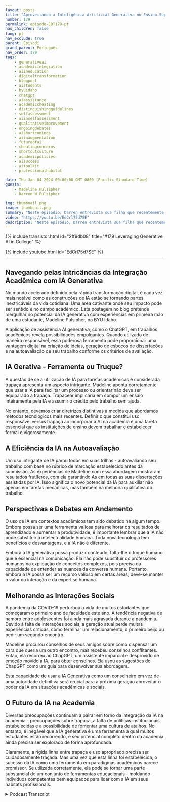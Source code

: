 ```yaml
---
layout: posts
title: "Aproveitando a Inteligência Artificial Generativa no Ensino Superior"
number: 179
permalink: episode-EDT179-pt
has_children: false
lang: pt
nav_exclude: true
parent: Episodi
grand_parent: Português
nav_order: 179
tags:
    - generativeai
    - academicintegration
    - aiineducation
    - digitaltransformation
    - blogpost
    - aistudents
    - byuidaho
    - chatgpt
    - aiassistance
    - academiccheating
    - distinguishingguidelines
    - selfassessment
    - aiinselfassessment
    - qualitativeimprovement
    - ongoingdebates
    - aishortcomings
    - aiinaugmentation
    - futureofai
    - cheatingconcerns
    - shortcutculture
    - academicpolicies
    - aisuccess
    - aitoolkit
    - professionalhabitat

date: Thu Jan 04 2024 00:00:00 GMT-0800 (Pacific Standard Time)
guests:
    - Madeline Pulsipher
    - Darren W Pulsipher

img: thumbnail.png
image: thumbnail.png
summary: "Neste episódio, Darren entrevista sua filha que recentemente concluiu seu primeiro semestre na faculdade sobre sua experiência ao usar a tecnologia de IA generativa em seus estudos acadêmicos. Ela descreve os desafios e sucessos associados à utilização dessa ferramenta transformadora."
video: "https://youtu.be/EdCrl75d7SE"
description: "Neste episódio, Darren entrevista sua filha que recentemente concluiu seu primeiro semestre na faculdade sobre sua experiência ao usar a tecnologia de IA generativa em seus estudos acadêmicos. Ela descreve os desafios e sucessos associados à utilização dessa ferramenta transformadora."
---
```


<div>
{% include transistor.html id="2ff9db08" title="#179 Leveraging Generative AI in College" %}

{% include youtube.html id="EdCrl75d7SE" %}
</div>

---

## Navegando pelas Intricâncias da Integração Acadêmica com IA Generativa

No mundo acelerado definido pela rápida transformação digital, é cada vez mais notável como as construções de IA estão se tornando partes inextricáveis da vida cotidiana. Uma área cativante onde seu impacto pode ser sentido é no campo acadêmico. Esta postagem no blog pretende mergulhar no potencial da IA generativa com experiências em primeira mão de uma estudante, Madeline Pulsipher, na BYU Idaho.

A aplicação de assistência AI generativa, como o ChatGPT, em trabalhos acadêmicos revela possibilidades empolgantes. Quando utilizado de maneira responsável, essa poderosa ferramenta pode proporcionar uma vantagem digital na criação de ideias, geração de esboços de dissertações e na autoavaliação de seu trabalho conforme os critérios de avaliação.

## IA Gerativa - Ferramenta ou Truque?

A questão de se a utilização de IA para tarefas acadêmicas é considerada trapaça apresenta um aspecto intrigante. Madeline aponta corretamente que usar a IA para facilitar um processo ou orientar não deve ser equiparado a trapaça. Trapacear implicaria em compor um ensaio inteiramente pela IA e assumir o crédito pelo trabalho sem ajuda.

No entanto, devemos criar diretrizes distintivas à medida que abordamos métodos tecnológicos mais recentes. Definir o que constitui uso responsável versus trapaça ao incorporar a AI na academia é uma tarefa essencial que as instituições de ensino devem trabalhar e estabelecer formal e vigorosamente.

## A Eficiência da IA na Autoavaliação

Um uso intrigante de IA parou todos em suas trilhas - autoavaliando seu trabalho com base no rúbrico de marcação estabelecido antes da submissão. As experiências de Madeline com essa abordagem mostraram resultados frutíferos, com ela garantindo As em todas as suas dissertações assistidas por IA. Isso significa o novo potencial da IA para auxiliar não apenas em tarefas mecânicas, mas também na melhoria qualitativa do trabalho.

## Perspectivas e Debates em Andamento

O uso de IA em contextos acadêmicos tem sido debatido há algum tempo. Embora possa ser uma ferramenta valiosa para melhorar os resultados de aprendizado e aumentar a produtividade, é importante lembrar que a IA não pode substituir a intelectualidade humana. Toda nova tecnologia tem benefícios e desvantagens, e a IA não é diferente.

Embora a IA generativa possa produzir conteúdo, falta-lhe o toque humano que é essencial na comunicação. Ela não pode substituir os professores humanos na explicação de conceitos complexos, pois precisa da capacidade de entender as nuances da conversa humana. Portanto, embora a IA possa ser um recurso valioso em certas áreas, deve-se manter o valor da interação e da expertise humana.

## Melhorando as Interações Sociais

A pandemia da COVID-19 perturbou a vida de muitos estudantes que começaram o primeiro ano de faculdade este ano. A tendência negativa de namoro entre adolescentes foi ainda mais agravada durante a pandemia. Devido à falta de interações sociais, a geração atual perde muitas experiências críticas, como terminar um relacionamento, o primeiro beijo ou pedir um segundo encontro.

Madeline procurou conselhos de seus amigos sobre como dispensar um cara que queria um outro encontro, mas recebeu conselhos conflitantes. Então, ela recorreu ao ChapGPT, um assistente imparcial e desprovido de emoção movido a IA, para obter conselhos. Ela usou as sugestões do ChapGPT como um guia para desenvolver sua abordagem.

Esta capacidade de usar a IA Generativa como um conselheiro em vez de uma autoridade definitiva será crucial para a próxima geração aproveitar o poder da IA em situações acadêmicas e sociais.

## O Futuro da IA na Academia

Diversas preocupações continuam a pairar em torno da integração da IA na academia - preocupações sobre trapaça, a falta de políticas institucionais estabelecidas e a possibilidade de fomentar uma cultura de atalhos. No entanto, é inegável que a IA generativa é uma ferramenta à qual muitos estudantes estão recorrendo, e seu potencial completo dentro da academia ainda precisa ser explorado de forma aprofundada.

Claramente, a rígida linha entre trapaça e uso apropriado precisa ser cuidadosamente traçada. Mas uma vez que esta linha foi estabelecida, o sucesso da IA como uma ferramenta em paradigmas acadêmicos parece promissor. Se utilizada corretamente, ela pode se tornar uma parte substancial de um conjunto de ferramentas educacionais - moldando indivíduos competentes bem equipados para lidar com a IA em seus habitats profissionais.



<details>
<summary> Podcast Transcript </summary>

<p></p>

</details>
